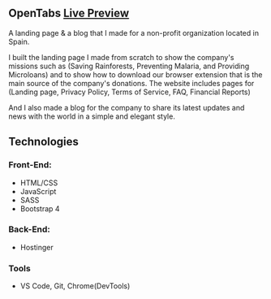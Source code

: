 ## OpenTabs [Live Preview](https://relaxant-forearms.000webhostapp.com)
A landing page &amp; a blog that I made for a non-profit organization located in Spain.

I built the landing page I made from scratch to show the company's missions such as (Saving Rainforests, Preventing Malaria, and Providing Microloans) and to show how to download our browser extension that is the main source of the company's donations. The website includes pages for (Landing page, Privacy Policy, Terms of Service, FAQ, Financial Reports)

And I also made a blog for the company to share its latest updates and news with the world in a simple and elegant style.

## Technologies
### Front-End:
* HTML/CSS
* JavaScript
* SASS
* Bootstrap 4
### Back-End:
* Hostinger
### Tools
* VS Code, Git, Chrome(DevTools)



